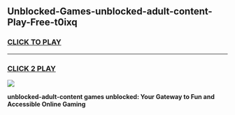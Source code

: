 
## Unblocked-Games-unblocked-adult-content-Play-Free-t0ixq
<h3>
<a href="https://premium76.site?title=unblocked-adult-content&ref=10A">CLICK TO PLAY</a></h3>
<hr>

<h3>
<a href="https://premium76.site?title=unblocked-adult-content&ref=10A">CLICK 2 PLAY</a>
  
</h3>

<a href="https://premium76.site?title=unblocked-adult-content&ref=10A"><img src="https://clearcache.store/games.png"></a>


**unblocked-adult-content games unblocked: Your Gateway to Fun and Accessible Online Gaming**
